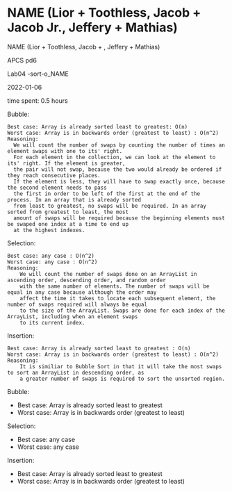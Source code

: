 NAME (Lior + Toothless, Jacob + Jacob Jr., Jeffery + Mathias)
=======

NAME (Lior + Toothless, Jacob + , Jeffery + Mathias)

APCS pd6

Lab04 -sort-o_NAME

2022-01-06

time spent: 0.5 hours

Bubble:

    Best case: Array is already sorted least to greatest: O(n)
    Worst case: Array is in backwards order (greatest to least) : O(n^2)
    Reasoning:
      We will count the number of swaps by counting the number of times an element swaps with one to its' right.
      For each element in the collection, we can look at the element to its' right. If the element is greater,
      the pair will not swap, because the two would already be ordered if they reach consecutive places. 
      If the element is less, they will have to swap exactly once, because the second element needs to pass 
      the first in order to be left of the first at the end of the process. In an array that is already sorted 
      from least to greatest, no swaps will be required. In an array sorted from greatest to least, the most 
      amount of swaps will be required because the beginning elements must be swaped one index at a time to end up 
      at the highest indexes.

Selection:

    Best case: any case : O(n^2)
    Worst case: any case : O(n^2)
    Reasoning:
        We will count the number of swaps done on an ArrayList in ascending order, descending order, and random order
        with the same number of elements. The number of swaps will be equal in any case because although the order may
        affect the time it takes to locate each subsequent element, the number of swaps required will always be equal
        to the size of the ArrayList. Swaps are done for each index of the ArrayList, including when an element swaps
        to its current index.

Insertion:

    Best case: Array is already sorted least to greatest : O(n)
    Worst case: Array is in backwards order (greatest to least) : O(n^2)
    Reasoning:
        It is similiar to Bubble Sort in that it will take the most swaps to sort an ArrayList in descending order, as
        a greater number of swaps is required to sort the unsorted region.

Bubble:
* Best case: Array is already sorted least to greatest
* Worst case: Array is in backwards order (greatest to least)

Selection:
* Best case: any case
* Worst case: any case

Insertion:
* Best case: Array is already sorted least to greatest
* Worst case: Array is in backwards order (greatest to least)
